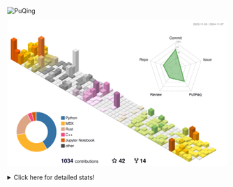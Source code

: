 ![PuQing](https://user-images.githubusercontent.com/27223114/171565019-9a56fae6-b08b-421f-99db-7e830da42371.png)

![](./profile-3d-contrib/profile-season-animate.svg)

<details>
<summary>Click here for detailed stats!</summary>

<!--START_SECTION:waka-->
![Lines of code](https://img.shields.io/badge/From%20Hello%20World%20I%27ve%20Written-1.2%20million%20lines%20of%20code-blue)

**🐱 My GitHub Data** 

> 📦 410.8 kB Used in GitHub's Storage 
 > 
> 🏆 679 Contributions in the Year 2024
 > 
> 🚫 Not Opted to Hire
 > 
> 📜 59 Public Repositories 
 > 
> 🔑 30 Private Repositories 
 > 
**I'm a Night 🦉** 

```text
🌞 Morning                463 commits         ██░░░░░░░░░░░░░░░░░░░░░░░   06.45 % 
🌆 Daytime                3056 commits        ███████████░░░░░░░░░░░░░░   42.60 % 
🌃 Evening                1552 commits        █████░░░░░░░░░░░░░░░░░░░░   21.64 % 
🌙 Night                  2102 commits        ███████░░░░░░░░░░░░░░░░░░   29.30 % 
```


📊 **This Week I Spent My Time On** 

```text
💬 Programming Languages: 
Browsing                 16 hrs 42 mins      █████████░░░░░░░░░░░░░░░░   37.33 % 
GitHubing                6 hrs 11 mins       ███░░░░░░░░░░░░░░░░░░░░░░   13.82 % 
Searching                6 hrs 1 min         ███░░░░░░░░░░░░░░░░░░░░░░   13.47 % 
Fish Touching            4 hrs 5 mins        ██░░░░░░░░░░░░░░░░░░░░░░░   09.14 % 
CLI                      3 hrs 20 mins       ██░░░░░░░░░░░░░░░░░░░░░░░   07.47 % 

🔥 Editors: 
Chrome                   34 hrs 45 mins      ███████████████████░░░░░░   77.62 % 
VS Code                  6 hrs 1 min         ███░░░░░░░░░░░░░░░░░░░░░░   13.45 % 
fish                     3 hrs 20 mins       ██░░░░░░░░░░░░░░░░░░░░░░░   07.47 % 
Obsidian                 39 mins             ░░░░░░░░░░░░░░░░░░░░░░░░░   01.46 % 

💻 Operating System: 
Mac                      38 hrs 45 mins      ██████████████████████░░░   86.55 % 
Linux                    4 hrs 57 mins       ███░░░░░░░░░░░░░░░░░░░░░░   11.08 % 
WSL                      1 hr 3 mins         █░░░░░░░░░░░░░░░░░░░░░░░░   02.38 % 
```


<!--END_SECTION:waka-->
</details>

